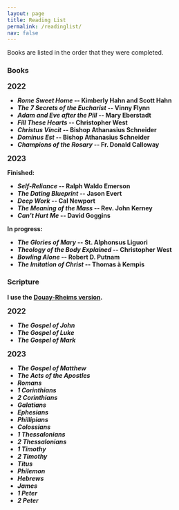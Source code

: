 ```yaml
---
layout: page
title: Reading List
permalink: /readinglist/
nav: false
---
```


Books are listed in the order that they were completed.

### Books

<b><big>2022</big><b>

- *Rome Sweet Home* -- Kimberly Hahn and Scott Hahn
- *The 7 Secrets of the Eucharist* -- Vinny Flynn
- *Adam and Eve after the Pill* -- Mary Eberstadt
- *Fill These Hearts* -- Christopher West
- *Christus Vincit* -- Bishop Athanasius Schneider
- *Dominus Est* -- Bishop Athanasius Schneider
- *Champions of the Rosary* -- Fr. Donald Calloway

<b><big>2023</big><b>

<b>Finished:<b>

- *Self-Reliance* -- Ralph Waldo Emerson
- *The Dating Blueprint* -- Jason Evert
- *Deep Work* -- Cal Newport
- *The Meaning of the Mass* -- Rev. John Kerney
- *Can't Hurt Me* -- David Goggins

<b>In progress:<b>

- *The Glories of Mary* -- St. Alphonsus Liguori
- *Theology of the Body Explained* -- Christopher West
- *Bowling Alone* -- Robert D. Putnam
- *The Imitation of Christ* -- Thomas à Kempis

### Scripture

I use the [Douay-Rheims version](https://tanbooks.com/products/books/douay-rheims-bible-paperbound/).

<b><big>2022</big><b>

- *The Gospel of John*
- *The Gospel of Luke*
- *The Gospel of Mark*

<b><big>2023</big><b>

- *The Gospel of Matthew*
- *The Acts of the Apostles*
- *Romans*
- *1 Corinthians*
- *2 Corinthians*
- *Galatians*
- *Ephesians*
- *Phillipians*
- *Colossians*
- *1 Thessalonians*
- *2 Thessalonians*
- *1 Timothy*
- *2 Timothy*
- *Titus*
- *Philemon*
- *Hebrews*
- *James*
- *1 Peter*
- *2 Peter*